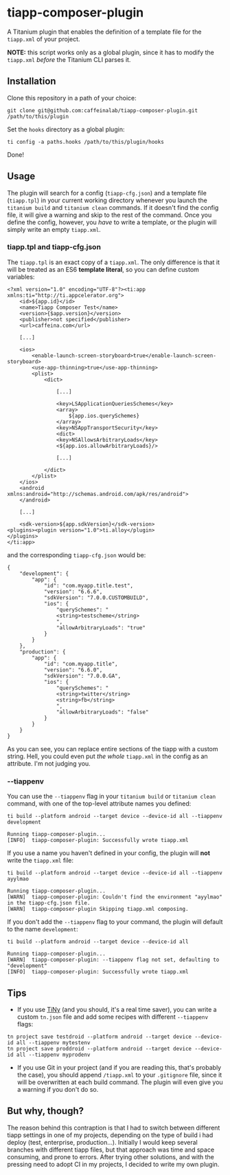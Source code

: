 # tiapp-composer-plugin

A Titanium plugin that enables the definition of a template file for the `tiapp.xml` of your project.

**NOTE:** this script works only as a global plugin, since it has to modify the `tiapp.xml` _before_ the Titanium CLI parses it.

## Installation

Clone this repository in a path of your choice:
```
git clone git@github.com:caffeinalab/tiapp-composer-plugin.git /path/to/this/plugin
```

Set the `hooks` directory as a global plugin:
```
ti config -a paths.hooks /path/to/this/plugin/hooks
```

Done!

## Usage

The plugin will search for a config (`tiapp-cfg.json`) and a template file (`tiapp.tpl`) in your current working directory whenever you launch the `titanium build` and `titanium clean` commands.
If it doesn't find the config file, it will give a warning and skip to the rest of the command. Once you define the config, however, you *have* to write a template, or the plugin will simply write an empty `tiapp.xml`.

### tiapp.tpl and tiapp-cfg.json
The `tiapp.tpl` is an exact copy of a `tiapp.xml`. The only difference is that it will be treated as an ES6 **template literal**, so you can define custom variables:
```
<?xml version="1.0" encoding="UTF-8"?><ti:app xmlns:ti="http://ti.appcelerator.org">
	<id>${app.id}</id>
	<name>Tiapp Composer Test</name>
	<version>{$app.version}</version>
	<publisher>not specified</publisher>
	<url>caffeina.com</url>

	[...]

	<ios>
		<enable-launch-screen-storyboard>true</enable-launch-screen-storyboard>
		<use-app-thinning>true</use-app-thinning>
		<plist>
			<dict>

				[...]

				<key>LSApplicationQueriesSchemes</key>
				<array>
					${app.ios.querySchemes}
				</array>
				<key>NSAppTransportSecurity</key>
				<dict>
				<key>NSAllowsArbitraryLoads</key>
				<${app.ios.allowArbitraryLoads}/>

				[...]

			</dict>
		</plist>
	</ios>
	<android xmlns:android="http://schemas.android.com/apk/res/android">
	</android>

	[...]

	<sdk-version>${app.sdkVersion}</sdk-version>
<plugins><plugin version="1.0">ti.alloy</plugin>
</plugins>
</ti:app>
```

and the corresponding `tiapp-cfg.json` would be:
```
{
	"development": {
		"app": {
			"id": "com.myapp.title.test",
			"version": "6.6.6",
			"sdkVersion": "7.0.0.CUSTOMBUILD",
			"ios": {
				"querySchemes": "
				<string>testscheme</string>
				",
				"allowArbitraryLoads": "true"
			}
		}
	},
	"production": {
		"app": {
			"id": "com.myapp.title",
			"version": "6.6.0",
			"sdkVersion": "7.0.0.GA",
			"ios": {
				"querySchemes": "
				<string>twitter</string>
				<string>fb</string>
				",
				"allowArbitraryLoads": "false"
			}
		}
	}
}
```

As you can see, you can replace entire sections of the tiapp with a custom string. Hell, you could even put *the whole* `tiapp.xml` in the config as an attribute. I'm not judging you.

### --tiappenv
You can use the `--tiappenv` flag in your `titanium build` or `titanium clean` command, with one of the top-level attribute names you defined:
```
ti build --platform android --target device --device-id all --tiappenv development

Running tiapp-composer-plugin...
[INFO]  tiapp-composer-plugin: Successfully wrote tiapp.xml
```

If you use a name you haven't defined in your config, the plugin will **not** write the `tiapp.xml` file:
```
ti build --platform android --target device --device-id all --tiappenv ayylmao

Running tiapp-composer-plugin...
[WARN]  tiapp-composer-plugin: Couldn't find the environment "ayylmao" in the tiapp-cfg.json file.
[WARN]  tiapp-composer-plugin Skipping tiapp.xml composing.
```

If you don't add the `--tiappenv` flag to your command, the plugin will default to the name `development`:
```
ti build --platform android --target device --device-id all

Running tiapp-composer-plugin...
[WARN]  tiapp-composer-plugin: --tiappenv flag not set, defaulting to "development"
[INFO]  tiapp-composer-plugin: Successfully wrote tiapp.xml
```

## Tips
- If you use [TiNy](https://github.com/jasonkneen/tn) (and you should, it's a real time saver), you can write a custom `tn.json` file and add some recipes with different `--tiappenv` flags:
```
tn project save testdroid --platform android --target device --device-id all --tiappenv mytestenv
tn project save proddroid --platform android --target device --device-id all --tiappenv myprodenv
```

- If you use Git in your project (and if you are reading this, that's probably the case), you should append `/tiapp.xml` to your `.gitignore` file, since it will be overwritten at each build command. The plugin will even give you a warning if you don't do so.

## But why, though?
The reason behind this contraption is that I had to switch between different tiapp settings in one of my projects, depending on the type of build i had deploy (test, enterprise, production...).
Initially I would keep several branches with different tiapp files, but that approach was time and space consuming, and prone to errors.
After trying other solutions, and with the pressing need to adopt CI in my projects, I decided to write my own plugin.
